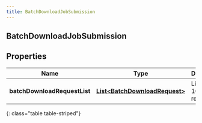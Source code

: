 ```yaml
---
title: BatchDownloadJobSubmission
---
```

## BatchDownloadJobSubmission


## Properties

| Name | Type | Description | Notes |
| ------------ | ------------- | ------------- | ------------- |
| **batchDownloadRequestList** | [**List&lt;BatchDownloadRequest&gt;**](BatchDownloadRequest.html) | List of up to 100 items requested |  |
{: class="table table-striped"}



